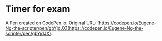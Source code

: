 # Timer for exam

A Pen created on CodePen.io. Original URL: [https://codepen.io/Eugene-Ng-the-scripter/pen/gbYjdJX](https://codepen.io/Eugene-Ng-the-scripter/pen/gbYjdJX).

